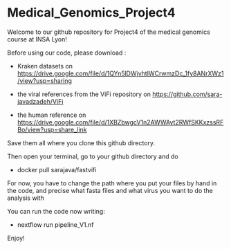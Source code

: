 # Medical_Genomics_Project4

Welcome to our github repository for Project4 of the medical genomics course at INSA Lyon!

Before using our code, please download :
 
- Kraken datasets on https://drive.google.com/file/d/1QYn5lDWjvhtIWCrwmzDc_1fy8ANrXWz1/view?usp=sharing

- the viral references from the ViFi repository on https://github.com/sara-javadzadeh/ViFi

- the human reference on https://drive.google.com/file/d/1XBZbwgcV1n2AWWAyt2RWfSKKxzssRFBo/view?usp=share_link

Save them all where you clone this github directory.

Then open your terminal, go to your github directory and do 
- docker pull sarajava/fastvifi

For now, you have to change the path where you put your files by hand in the code, and precise what fasta files and what virus you want to do the analysis with

You can run the code now writing:

- nextflow run pipeline_V1.nf

Enjoy!
